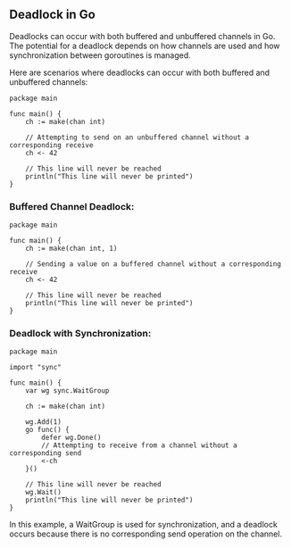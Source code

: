 ## Deadlock in Go

Deadlocks can occur with both buffered and unbuffered channels in Go. The potential for a deadlock depends on how channels are used and how synchronization between goroutines is managed.

Here are scenarios where deadlocks can occur with both buffered and unbuffered channels:

```golang
package main

func main() {
    ch := make(chan int)

    // Attempting to send on an unbuffered channel without a corresponding receive
    ch <- 42

    // This line will never be reached
    println("This line will never be printed")
}
```

### Buffered Channel Deadlock:

```golang
package main

func main() {
    ch := make(chan int, 1)

    // Sending a value on a buffered channel without a corresponding receive
    ch <- 42

    // This line will never be reached
    println("This line will never be printed")
}
```

### Deadlock with Synchronization:

```golang
package main

import "sync"

func main() {
    var wg sync.WaitGroup

    ch := make(chan int)

    wg.Add(1)
    go func() {
        defer wg.Done()
        // Attempting to receive from a channel without a corresponding send
        <-ch
    }()

    // This line will never be reached
    wg.Wait()
    println("This line will never be printed")
}
```
In this example, a WaitGroup is used for synchronization, and a deadlock occurs because there is no corresponding send operation on the channel.



